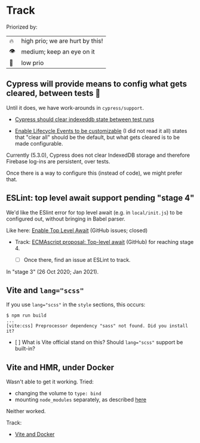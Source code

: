 # Track

Priorized by:

|||
|---|---|
|🔥|high prio; we are hurt by this!|
|👁|medium; keep an eye on it|
|🐌|low prio|


## Cypress will provide means to config what gets cleared, between tests 🐌

Until it does, we have work-arounds in `cypress/support`.

- [Cypress should clear indexeddb state between test runs](https://github.com/cypress-io/cypress/issues/1208)

- [Enable Lifecycle Events to be customizable](https://github.com/cypress-io/cypress/issues/686) (I did not read it all) states that "clear all" should be the default, but what gets cleared is to be made configurable.

Currently (5.3.0), Cypress does not clear IndexedDB storage and therefore Firebase log-ins are persistent, over tests.

Once there is a way to configure this (instead of code), we might prefer that.


## ESLint: top level await support pending "stage 4"

We'd like the ESlint error for top level await (e.g. in `local/init.js`) to be configured out, without bringing in Babel parser.

Like here: [Enable Top Level Await](https://github.com/eslint/eslint/issues/13178) (GitHub issues; closed)

- Track: [ECMAscript proposal: Top-level await](https://github.com/tc39/proposal-top-level-await) (GitHub) for reaching stage 4. 

   - [ ] Once there, find an issue at ESLint to track.

In "stage 3" (26 Oct 2020; Jan 2021).


<!--
| This one is for Rollup. We now use Vite for this level.

## Rollup-plugin-vue for Vue.js 3 (beta) needs an extra plugin for CSS/Sass

[https://github.com/vuejs/rollup-plugin-vue/issues/364](https://github.com/vuejs/rollup-plugin-vue/issues/364)

Needed to add the `rollup-plugin-scss` to `package.json` and `rollup.*.js`.

If they react on the issue, we can remove the extra plugin.

<_!--
This would seemingly help with rollup-plugin-vue [#364](https://github.com/vuejs/rollup-plugin-vue/issues/364) and thus with us not needing to load a plugin.

- [https://github.com/Norserium/vue-advanced-cropper/issues/72](https://github.com/Norserium/vue-advanced-cropper/issues/72)
-->


## Vite and `lang="scss"`

If you use `lang="scss"` in the `style` sections, this occurs:

```
$ npm run build
...
[vite:css] Preprocessor dependency "sass" not found. Did you install it?
```

- [ ] What is Vite official stand on this? Should `lang="scss"` support be built-in?


<!-- not important?
## Use of pipe or `&&` in Docker Compose commands

- [Answer to "docker-compose use pipe in command
"](https://stackoverflow.com/a/68590318/14455)

   Is there a more robust method? (apart from making each command a script?)
-->


## Vite and HMR, under Docker

Wasn't able to get it working. Tried:

- changing the volume to `type: bind`
- mounting `node_modules` separately, as described [here](https://github.com/vitejs/vite/issues/3161)

Neither worked. 

Track: 

- [Vite and Docker](https://github.com/vitejs/vite/issues/4116)
